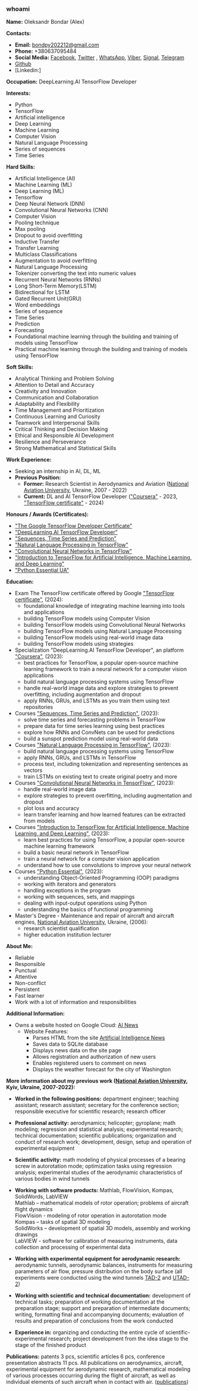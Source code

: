 ### whoami


**Name:** Oleksandr Bondar (Alex)

**Contacts:**
* **Email:** bondpy202212@gmail.com
* **Phone:** +380637095484
* **Social Media:** [Facebook](http://m.me/alexbondpy), [Twitter](https://twitter.com/alex_bondpy) , [WhatsApp]( https://api.whatsapp.com/send?phone=380637095484), [Viber](https://github.com/bondpy202212/Files/blob/main/viber/Viber.png), [Signal](https://signal.me/#eu/YDCCF6SVr7Cps1FpVqIUEehULEtrRDNsW69VnjlU6cJCDra_ghlC6JbEDRb0Ifqs), [Telegram](https://t.me/+380637095484)
* [Github]( https://github.com/bondpy202212)
* [Linkedin:]


**Occupation:** DeepLearning.AI TensorFlow Developer  

**Interests:**
* Python
* TensorFlow
* Artificial intelligence 
* Deep Learning 
* Machine Learning 
* Computer Vision
* Natural Language Processing
* Series of sequences
* Time Series

**Hard Skills:**
* Artificial Intelligence (AI)
* Machine Learning (ML)
* Deep Learning (ML)
* Tensorflow
* Deep Neural Network (DNN)
* Convolutional Neural Networks (CNN)
* Computer Vision
* Pooling technique
* Max pooling
* Dropout to avoid overfitting
* Inductive Transfer
* Transfer Learning
* Multiclass Classifications
* Augmentation to avoid overfitting
* Natural Language Processing
* Tokenizer converting the text into numeric values
* Recurrent Neural Networks (RNNs)
* Long Short-Term Memory(LSTM)
* Bidirectional for LSTM
* Gated Recurrent Unit(GRU)
* Word embeddings
* Series of sequence
* Time Series
* Prediction
* Forecasting
* Foundational machine learning through the building and training of models using TensorFlow
* Practical machine learning through the building and training of models using TensorFlow

**Soft Skills:**
* Analytical Thinking and Problem Solving
* Attention to Detail and Accuracy
* Creativity and Innovation
* Communication and Collaboration
* Adaptability and Flexibility
* Time Management and Prioritization
* Continuous Learning and Curiosity
* Teamwork and Interpersonal Skills
* Critical Thinking and Decision Making
* Ethical and Responsible AI Development
* Resilience and Perseverance
* Strong Mathematical and Statistical Skills


**Work Experience:**  
* Seeking an internship in AI,  DL,  ML
* **Previous Position:**
  * **Former:** Research Scientist in Aerodynamics and Aviation ([National Aviation University](https://nau.edu.ua/en/), Ukraine, 2007 - 2022)
  * **Current:**  DL and AI  TensorFlow Developer (["Coursera"](https://www.coursera.org) - 2023, ["TensorFlow certificate"](https://www.tensorflow.org/certificate) - 2024)

**Honours / Awards (Certificates):**
* ["The Google TensorFlow Developer Certificate"](https://www.credential.net/a05c1f58-662c-4551-a2aa-567c188f7556)
* ["DeepLearning.AI TensorFlow Developer"](https://coursera.org/share/57dd1debf3232d4752db67d75ed8d51b)
* ["Sequences, Time Series and Prediction"](https://coursera.org/share/a2d99c0589dba0b36384b5dd35653628)
* ["Natural Language Processing in TensorFlow"](https://coursera.org/share/9e09b10a498bc9de624c5124094963ab)
* ["Convolutional Neural Networks in TensorFlow"](https://coursera.org/share/36402e80133bef8d5cc8b56b923edf7f)
* ["Introduction to TensorFlow for Artificial Intelligence, Machine Learning, and Deep Learning"](https://coursera.org/share/c9bed23cab7ebfe7ee5eacc683b6caf6)
* ["Python Essential UA"](https://testprovider.com/ua/search-certificate/TP10093516)

**Education:**
* Exam The TensorFlow certificate offered by Google ["TensorFlow certificate"](https://www.tensorflow.org/certificate), (2024):
    - foundational knowledge of integrating machine learning into tools and applications
    - building TensorFlow models using Computer Vision
    - building TensorFlow models using Convolutional Neural Networks
    - building TensorFlow models using Natural Language Processing
    - building TensorFlow models using real-world image data
    - building TensorFlow models using strategies
* Specialization "DeepLearning.AI TensorFlow Developer", an platform ["Coursera"](https://www.coursera.org), (2023):
    - best practices for TensorFlow, a popular open-source machine learning framework to train a neural network for a computer vision applications
    - build natural language processing systems using TensorFlow
    - handle real-world image data and explore strategies to prevent overfitting, including augmentation and dropout
    - apply RNNs, GRUs, and LSTMs as you train them using text repositories
*  Courses ["Sequences, Time Series and Prediction"](https://www.coursera.org/learn/tensorflow-sequences-time-series-and-prediction), (2023):
    - solve time series and forecasting problems in TensorFlow
    - prepare data for time series learning using best practices
    - explore how RNNs and ConvNets can be used for predictions
    - build a sunspot prediction model using real-world data
*  Courses ["Natural Language Processing in TensorFlow"](https://www.coursera.org/learn/natural-language-processing-tensorflow), (2023):
    - build natural language processing systems using TensorFlow
    - apply RNNs, GRUs, and LSTMs in TensorFlow
    - process text, including tokenization and representing sentences as vectors
    - train LSTMs on existing text to create original poetry and more
*  Courses ["Convolutional Neural Networks in TensorFlow"](https://www.coursera.org/learn/convolutional-neural-networks-tensorflow), (2023):
    - handle real-world image data
    - explore strategies to prevent overfitting, including augmentation and dropout
    - plot loss and accuracy
    - learn transfer learning and how learned features can be extracted from models
*  Courses ["Introduction to TensorFlow for Artificial Intelligence, Machine Learning, and Deep Learning"](https://www.coursera.org/learn/introduction-tensorflow), (2023):
    - learn best practices for using TensorFlow, a popular open-source machine learning framework
    - build a basic neural network in TensorFlow
    - train a neural network for a computer vision application
    - understand how to use convolutions to improve your neural network
*  Courses ["Python Essential"](https://itvdn.com/ua/video/python-essential), (2023):
    - understanding Object-Oriented Programming (OOP) paradigms
    - working with iterators and generators
    - handling exceptions in the program
    - working with sequences, sets, and mappings
    - dealing with input-output operations using Python
    - understanding the basics of functional programming
*  Master's Degree - Maintenance and repair of aircraft and aircraft engines, [National Aviation University](https://nau.edu.ua/en/), Ukraine, (2006):
    - research scientist qualification
    - higher education institution lecturer


**About Me:**
* Reliable
* Responsible
* Punctual
* Attentive
* Non-conflict 
* Persistent
* Fast learner
* Work with a lot of information and responsibilities


**Additional Information:**

* Owns a website hosted on Google Cloud: [AI News](https://35.197.36.43)
  * Website Features:
    * Parses HTML from the site [Artificial Intelligence News](https://www.artificialintelligence-news.com)
    * Saves data to SQLite database
    * Displays news data on the site page
    * Allows registration and authorization of new users
    * Enables registered users to comment on news
    * Displays the weather forecast for the city of Washington

**More information about my previous work ([National Aviation University](https://nau.edu.ua/en/), Kyiv, Ukraine, 2007-2022):**

* **Worked in the following positions:** department engineer; teaching assistant; research assistant; secretary for the conference section;  responsible executive for scientific research; research officer

* **Professional activity:** aerodynamics; helicopter; gyroplane; math modeling; regression and statistical analysis; experimental research; technical documentation; scientific publications; organization and conduct of research work; development, design, setup and operation of experimental equipment

* **Scientific activity:** math modeling of physical processes of a bearing screw in autorotation mode; optimization tasks using regression analysis; experimental studies of the aerodynamic characteristics of various bodies in wind tunnels

* **Working with software products:** Mathlab, FlowVision, Kompas, SolidWords, LabVIEW\
Mathlab –  mathematical models of rotor operation; problems of aircraft flight dynamics\
FlowVision - modeling of rotor operation in autorotation mode\
Kompas – tasks of spatial 3D modeling\
SolidWorks – development of spatial 3D models, assembly and working drawings\
LabVIEW - software for calibration of measuring instruments, data collection and processing of experimental data


* **Working with experimental equipment for aerodynamic research:** aerodynamic tunnels, aerodynamic balances, instruments for measuring parameters of air flow, pressure distribution on the body surface  (all experiments were conducted using the wind tunnels [TAD-2](http://wt.nau.edu.ua/en/TAD2_Main.html) and [UTAD-2](http://wt.nau.edu.ua/en/UTAD2_Main.html))

* **Working with scientific and technical documentation:** development of technical tasks; preparation of working documentation at the preparation stage; support and preparation of intermediate documents; writing, formatting final and accompanying documents; evaluation of results and preparation of conclusions from the work conducted

* **Experience in:** organizing and conducting the entire cycle of scientific-experimental research; project development from the idea stage to the stage of the finished product

**Publications:** patents 3 pcs, scientific articles 6 pcs, conference presentation abstracts 11 pcs. All publications on aerodynamics, aircraft, experimental equipment for aerodynamic research, mathematical modeling of various processes occurring during the flight of aircraft, as well as individual elements of such aircraft when in contact with air. ([publications](https://github.com/bondpy202212/publications/blob/main/README.md))




<!--
**bondpy202212/bondpy202212** is a ✨ _special_ ✨ repository because its `README.md` (this file) appears on your GitHub profile.

Here are some ideas to get you started:

- 🔭 I’m currently working on ...
- 🌱 I’m currently learning ...
- 👯 I’m looking to collaborate on ...
- 🤔 I’m looking for help with ...
- 💬 Ask me about ...
- 📫 How to reach me: ...
- 😄 Pronouns: ...
- ⚡ Fun fact: ...
-->
